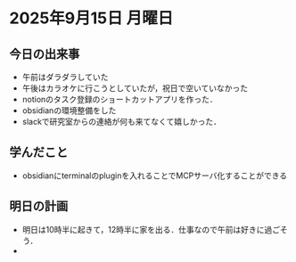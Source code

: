 # 2025年9月15日 月曜日

## 今日の出来事

- 午前はダラダラしていた
- 午後はカラオケに行こうとしていたが，祝日で空いていなかった
- notionのタスク登録のショートカットアプリを作った．
- obsidianの環境整備をした
- slackで研究室からの連絡が何も来てなくて嬉しかった．
## 学んだこと

- obsidianにterminalのpluginを入れることでMCPサーバ化することができる

## 明日の計画

- 明日は10時半に起きて，12時半に家を出る．仕事なので午前は好きに過ごそう．
- 
